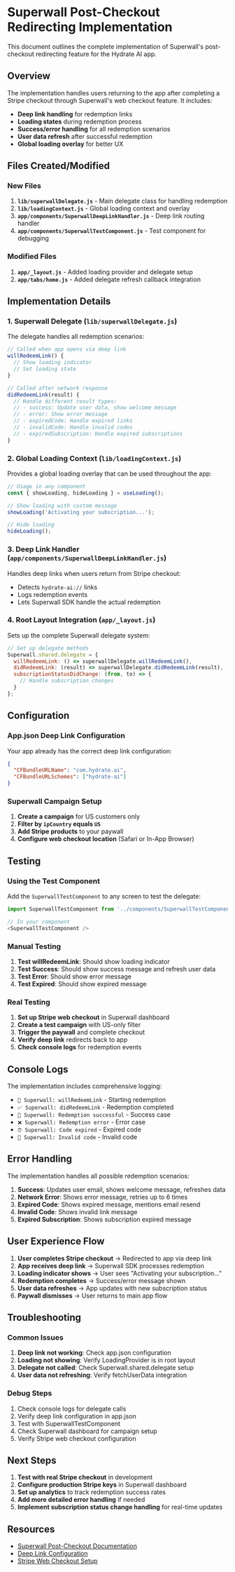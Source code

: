 # Superwall Post-Checkout Redirecting Implementation

This document outlines the complete implementation of Superwall's post-checkout redirecting feature for the Hydrate AI app.

## Overview

The implementation handles users returning to the app after completing a Stripe checkout through Superwall's web checkout feature. It includes:

- **Deep link handling** for redemption links
- **Loading states** during redemption process
- **Success/error handling** for all redemption scenarios
- **User data refresh** after successful redemption
- **Global loading overlay** for better UX

## Files Created/Modified

### New Files
1. **`lib/superwallDelegate.js`** - Main delegate class for handling redemption
2. **`lib/loadingContext.js`** - Global loading context and overlay
3. **`app/components/SuperwallDeepLinkHandler.js`** - Deep link routing handler
4. **`app/components/SuperwallTestComponent.js`** - Test component for debugging

### Modified Files
1. **`app/_layout.js`** - Added loading provider and delegate setup
2. **`app/tabs/home.js`** - Added delegate refresh callback integration

## Implementation Details

### 1. Superwall Delegate (`lib/superwallDelegate.js`)

The delegate handles all redemption scenarios:

```javascript
// Called when app opens via deep link
willRedeemLink() {
  // Show loading indicator
  // Set loading state
}

// Called after network response
didRedeemLink(result) {
  // Handle different result types:
  // - success: Update user data, show welcome message
  // - error: Show error message
  // - expiredCode: Handle expired links
  // - invalidCode: Handle invalid codes
  // - expiredSubscription: Handle expired subscriptions
}
```

### 2. Global Loading Context (`lib/loadingContext.js`)

Provides a global loading overlay that can be used throughout the app:

```javascript
// Usage in any component
const { showLoading, hideLoading } = useLoading();

// Show loading with custom message
showLoading('Activating your subscription...');

// Hide loading
hideLoading();
```

### 3. Deep Link Handler (`app/components/SuperwallDeepLinkHandler.js`)

Handles deep links when users return from Stripe checkout:

- Detects `hydrate-ai://` links
- Logs redemption events
- Lets Superwall SDK handle the actual redemption

### 4. Root Layout Integration (`app/_layout.js`)

Sets up the complete Superwall delegate system:

```javascript
// Set up delegate methods
Superwall.shared.delegate = {
  willRedeemLink: () => superwallDelegate.willRedeemLink(),
  didRedeemLink: (result) => superwallDelegate.didRedeemLink(result),
  subscriptionStatusDidChange: (from, to) => {
    // Handle subscription changes
  }
};
```

## Configuration

### App.json Deep Link Configuration

Your app already has the correct deep link configuration:

```json
{
  "CFBundleURLName": "com.hydrate.ai",
  "CFBundleURLSchemes": ["hydrate-ai"]
}
```

### Superwall Campaign Setup

1. **Create a campaign** for US customers only
2. **Filter by `ipCountry` equals `US`**
3. **Add Stripe products** to your paywall
4. **Configure web checkout location** (Safari or In-App Browser)

## Testing

### Using the Test Component

Add the `SuperwallTestComponent` to any screen to test the delegate:

```javascript
import SuperwallTestComponent from '../components/SuperwallTestComponent';

// In your component
<SuperwallTestComponent />
```

### Manual Testing

1. **Test willRedeemLink**: Should show loading indicator
2. **Test Success**: Should show success message and refresh user data
3. **Test Error**: Should show error message
4. **Test Expired**: Should show expired message

### Real Testing

1. **Set up Stripe web checkout** in Superwall dashboard
2. **Create a test campaign** with US-only filter
3. **Trigger the paywall** and complete checkout
4. **Verify deep link** redirects back to app
5. **Check console logs** for redemption events

## Console Logs

The implementation includes comprehensive logging:

- `🔄 Superwall: willRedeemLink` - Starting redemption
- `✅ Superwall: didRedeemLink` - Redemption completed
- `🎉 Superwall: Redemption successful` - Success case
- `❌ Superwall: Redemption error` - Error case
- `⏰ Superwall: Code expired` - Expired code
- `🚫 Superwall: Invalid code` - Invalid code

## Error Handling

The implementation handles all possible redemption scenarios:

1. **Success**: Updates user email, shows welcome message, refreshes data
2. **Network Error**: Shows error message, retries up to 6 times
3. **Expired Code**: Shows expired message, mentions email resend
4. **Invalid Code**: Shows invalid link message
5. **Expired Subscription**: Shows subscription expired message

## User Experience Flow

1. **User completes Stripe checkout** → Redirected to app via deep link
2. **App receives deep link** → Superwall SDK processes redemption
3. **Loading indicator shows** → User sees "Activating your subscription..."
4. **Redemption completes** → Success/error message shown
5. **User data refreshes** → App updates with new subscription status
6. **Paywall dismisses** → User returns to main app flow

## Troubleshooting

### Common Issues

1. **Deep link not working**: Check app.json configuration
2. **Loading not showing**: Verify LoadingProvider is in root layout
3. **Delegate not called**: Check Superwall.shared.delegate setup
4. **User data not refreshing**: Verify fetchUserData integration

### Debug Steps

1. Check console logs for delegate calls
2. Verify deep link configuration in app.json
3. Test with SuperwallTestComponent
4. Check Superwall dashboard for campaign setup
5. Verify Stripe web checkout configuration

## Next Steps

1. **Test with real Stripe checkout** in development
2. **Configure production Stripe keys** in Superwall dashboard
3. **Set up analytics** to track redemption success rates
4. **Add more detailed error handling** if needed
5. **Implement subscription status change handling** for real-time updates

## Resources

- [Superwall Post-Checkout Documentation](https://superwall.com/docs/expo/guides/web-checkout/post-checkout-redirecting)
- [Deep Link Configuration](https://superwall.com/docs/in-app-paywall-previews)
- [Stripe Web Checkout Setup](https://superwall.com/docs/dashboard/web-checkout/web-checkout-direct-stripe-checkout) 